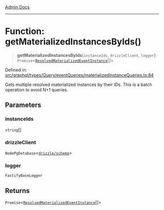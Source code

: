[Admin Docs](/)

***

# Function: getMaterializedInstancesByIds()

> **getMaterializedInstancesByIds**(`instanceIds`, `drizzleClient`, `logger`): `Promise`\<[`ResolvedMaterializedEventInstance`](../../../../../../drizzle/tables/materializedEventInstances/type-aliases/ResolvedMaterializedEventInstance.md)[]\>

Defined in: [src/graphql/types/Query/eventQueries/materializedInstanceQueries.ts:84](https://github.com/gautam-divyanshu/talawa-api/blob/7e7d786bbd7356b22a3ba5029601eed88ff27201/src/graphql/types/Query/eventQueries/materializedInstanceQueries.ts#L84)

Gets multiple resolved materialized instances by their IDs.
This is a batch operation to avoid N+1 queries.

## Parameters

### instanceIds

`string`[]

### drizzleClient

`NodePgDatabase`\<[`drizzle/schema`](../../../../../../drizzle/schema/README.md)\>

### logger

`FastifyBaseLogger`

## Returns

`Promise`\<[`ResolvedMaterializedEventInstance`](../../../../../../drizzle/tables/materializedEventInstances/type-aliases/ResolvedMaterializedEventInstance.md)[]\>
